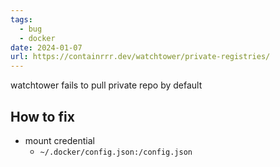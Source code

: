 ```yaml
---
tags:
  - bug
  - docker
date: 2024-01-07
url: https://containrrr.dev/watchtower/private-registries/
---
```

watchtower fails to pull private repo by default

## How to fix
- mount credential
	- `~/.docker/config.json:/config.json`
